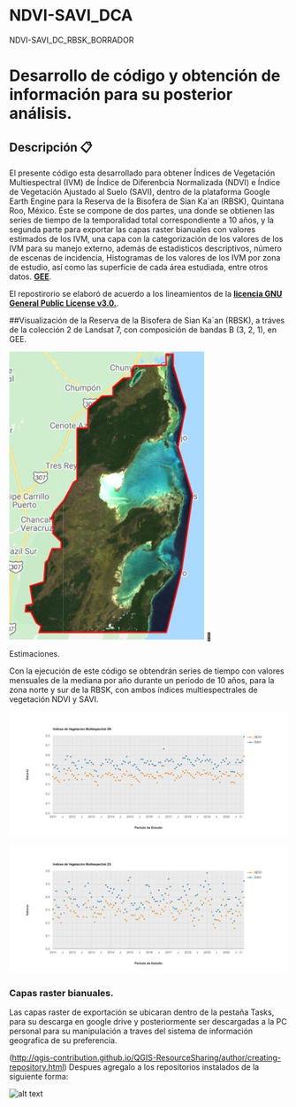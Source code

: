 # NDVI-SAVI_DCA
NDVI-SAVI_DC_RBSK_BORRADOR
# Desarrollo de código y obtención de información para su posterior análisis.

## Descripción 📋
El presente código esta desarrollado para obtener Índices de Vegetación Multiespectral (IVM) de Índice de Diferenbcia Normalizada (NDVI) e Índice de Vegetación Ajustado al Suelo (SAVI), dentro de la plataforma Google Earth Engine para la Reserva de la Bisofera de Sian Ka´an (RBSK), Quintana Roo, México. Éste se compone de dos partes, una donde se obtienen las series de tiempo de la temporalidad total correspondiente a 10 años, y la segunda parte para exportar las capas raster bianuales con valores estimados de los IVM, una capa con la categorización de los valores de los IVM para su manejo externo, además de estadisticos descriptivos, número de escenas de incidencia, Histogramas de los valores de los IVM por zona de estudio, así como las superficie de cada área estudiada, entre otros datos.   [**GEE**](https://developers.google.com/earth-engine/guides/getstarted?hl=en).

El repostirorio se elaboró de acuerdo a los lineamientos de la [**licencia GNU General Public License v3.0.**](https://choosealicense.com/licenses/gpl-3.0/).

##Visualización de la Reserva de la Bisofera de Sian Ka´an (RBSK), a tráves de la colección 2 de Landsat 7, con composición de bandas B (3, 2, 1), en GEE.

![alt text](https://github.com/demostenesmx/NDVI-SAVI_DCA/blob/main/C02_B_3_2_1_RBSK.JPG) 📖

Estimaciones.

Con la ejecución de este código se obtendrán series de tiempo con valores mensuales de la mediana por año durante un periodo de 10 años, para la zona norte y sur de la RBSK, con ambos índices multiespectrales de vegetación NDVI y SAVI.

![alt text](https://github.com/demostenesmx/NDVI-SAVI_DCA/blob/main/IVM_ZN_NDVI-SAVI.png)

![alt text](https://github.com/demostenesmx/NDVI-SAVI_DCA/blob/main/IVM_ZS_NDVI-SAVI.png)

### Capas raster bianuales. 
Las capas raster de exportación se ubicaran dentro de la pestaña Tasks, para su descarga en google drive y posteriormente ser descargadas a la PC personal para su manipulación a traves del sistema de información geografica de su preferencia.

(http://qgis-contribution.github.io/QGIS-ResourceSharing/author/creating-repository.html)
Despues agregalo a los repositorios instalados de la siguiente forma:

![alt text](https://github.com/Krotalo25/qgis_estilos/blob/master/Mi%20video.gif)
